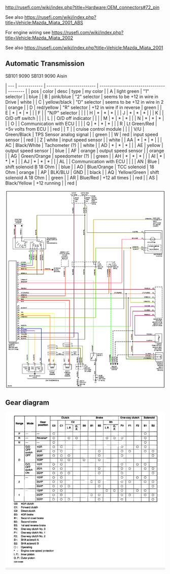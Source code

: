 http://rusefi.com/wiki/index.php?title=Hardware:OEM_connectors#72_pin

See also https://rusefi.com/wiki/index.php?title=Vehicle:Mazda_Miata_2001_ABS

For engine wiring see https://rusefi.com/wiki/index.php?title=Vehicle:Mazda_Miata_2002

See also https://rusefi.com/wiki/index.php?title=Vehicle:Mazda_Miata_2001



## Automatic Transmission

SB101 9090
SB131 9090
Aisin

| --- | ------------ | ------------------------ | -------------------------------- | -------- |
| pos | color        | desc                     | type                             | my color |
| A   | light green  | "1" selector             |                                  | blue     |
| B   | pink/blue    | "2" selector             | seems to be +12 in wire in Drive | white    |
| C   | yellow/black | "D" selector             | seems to be +12 in wire in 2     | orange   |
| D   | red/yellow   | "R" selector             | \+12 in wire if in reverse       | green    |
| E   | \*           | \*                       | \*                               |          |
| F   |              | "N/P" selector           |                                  |          |
| H   | \*           | \*                       | \*                               |          |
| J   | \*           | \*                       | \*                               |          |
| K   |              | O/D off switch           |                                  |          |
| L   |              | O/D off indicator        |                                  |          |
| M   | \*           | \*                       | \*                               |          |
| N   | \*           | \*                       | \*                               |          |
| O   |              | Communication with ECU   |                                  |          |
| Q   | \*           | \*                       | \*                               |          |
| R   | Lt Green/Red | \+5v volts from ECU      |                                  | red      |
| T   |              | cruise control module    |                                  |          |
| V/U | Green/Black  | TPS Sensor analog signal |                                  | green    |
| W   | red          | input speed sensor       |                                  | red      |
| Z   | white        | input speed sensor       |                                  | white    |
| AA  | \*           | \*                       | \*                               |          |
| AC  | Black/White  | Tachometer (?)           |                                  | white    |
| AD  | \*           | \*                       | \*                               |          |
| AE  | yellow       | output speed sensor      |                                  | blue     |
| AF  | orange       | output speed sensor      |                                  | orange   |
| AG  | Green/Orange | speedometer (?)          |                                  | green    |
| AH  | \*           | \*                       | \*                               |          |
| AI  | \*           | \*                       | \*                               |          |
| AJ  | \*           | \*                       | \*                               |          |
| AL  |              | Communication with ECU   |                                  |          |
| AN  | Blue         | shift solenoid B 18 Ohm  |                                  | blue     |
| AO  | Blue/Orange  | TCC solenoid             | 18 Ohm                           | orange   |
| AP  | BLK/BLU      | GND                      |                                  | black    |
| AQ  | Yellow/Green | shift solenoid A 18 Ohm  |                                  | green    |
| AR  | Blue/Red     | \+12 all times           |                                  | red      |
| AS  | Black/Yellow | \+12 running             |                                  | red      |

![Wiring Diagram](Images/Mazda_miata_2001_at.png)

## Gear diagram
![Gear Diagram](Images/Mazda_miata_2003_gear_position.png)
